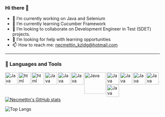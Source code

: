 ### Hi there 👋

- 🔭 I’m currently working on Java and Selenium
- 🌱 I’m currently learning Cucumber Framework
- 👯 I’m looking to collaborate on Development Engineer in Test (SDET) projects.
- 🤔 I’m looking for help with learning opportunities
- 📫 How to reach me: necmettin_kzldg@hotmail.com

---

### 🧰 Languages and Tools
<img target="_blank" rel="noopener noreferrer nofollow" align="left" alt="Java" width="40px" src="https://cdn.iconscout.com/icon/free/png-256/free-java-60-1174953.png">
<img target="_blank" rel="noopener noreferrer nofollow" align="left" alt="html" width="40px" src="https://icon-icons.com/icons2/2107/PNG/512/file_type_html_icon_130541.png">
<img target="_blank" rel="noopener noreferrer nofollow" align="left" alt="html" width="40px" src="https://cdn.icon-icons.com/icons2/2107/PNG/512/file_type_css_icon_130661.png">
<img target="_blank" rel="noopener noreferrer nofollow" align="left" alt="Java" width="40px" src="https://cdn.jsdelivr.net/gh/devicons/devicon/icons/mysql/mysql-original-wordmark.svg" />
<img target="_blank" rel="noopener noreferrer nofollow" align="left" alt="Java" width="40px" src="https://cdn.jsdelivr.net/gh/devicons/devicon/icons/selenium/selenium-original.svg" />
<img target="_blank" rel="noopener noreferrer nofollow" align="left" alt="Java" width="40px" src="https://cdn.jsdelivr.net/gh/devicons/devicon/icons/cucumber/cucumber-plain.svg" />
<img target="_blank" rel="noopener noreferrer nofollow" align="left" alt="Java" width="70px" src="https://i0.wp.com/blog.knoldus.com/wp-content/uploads/2020/01/TESTNG.png?resize=1024%2C576&ssl=1" />
<img target="_blank" rel="noopener noreferrer nofollow" align="left" alt="Java" width="40px" src="https://junit.org/junit5/assets/img/junit5-logo.png" />
<img target="_blank" rel="noopener noreferrer nofollow" align="left" alt="Java" width="40px" src="https://upload.wikimedia.org/wikipedia/commons/9/9c/IntelliJ_IDEA_Icon.svg" />
<img target="_blank" rel="noopener noreferrer nofollow" align="left" alt="Java" width="40px" src="https://projectbase.medien.hs-duesseldorf.de/uploads/-/system/project/avatar/711/1_5ub7tcH230ZiT7SgBpRJkA.png" />
<img target="_blank" rel="noopener noreferrer nofollow" align="left" alt="Java" width="40px" src="https://upload.wikimedia.org/wikipedia/commons/6/6a/JavaScript-logo.png" />
<img target="_blank" rel="noopener noreferrer nofollow" align="left" alt="Java" width="40px" src="https://cdn.icon-icons.com/icons2/2107/PNG/512/file_type_cypress_icon_130654.png" />

<br/>

---

[![Necmettin's GitHub stats](https://github-readme-stats.vercel.app/api?username=NecmettinKizildag)](https://github.com/anuraghazra/github-readme-stats)

![Top Langs](https://github-readme-stats.vercel.app/api/top-langs/?username=NecmettinKizildag&layout=compact)
